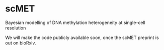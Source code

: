 # scMET
Bayesian modelling of DNA methylation heterogeneity at single-cell resolution

We will make the code publicly available soon, once the scMET preprint is out on bioRxiv.
